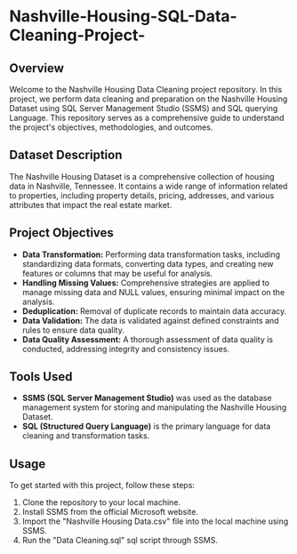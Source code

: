 # Nashville-Housing-SQL-Data-Cleaning-Project-

## Overview

Welcome to the Nashville Housing Data Cleaning project repository. In this project, we perform data cleaning and preparation on the Nashville Housing Dataset using SQL Server Management Studio (SSMS) and SQL querying Language. This repository serves as a comprehensive guide to understand the project's objectives, methodologies, and outcomes.

## Dataset Description

The Nashville Housing Dataset is a comprehensive collection of housing data in Nashville, Tennessee. It contains a wide range of information related to properties, including property details, pricing, addresses, and various attributes that impact the real estate market.

## Project Objectives

* **Data Transformation:** Performing data transformation tasks, including standardizing data formats, converting data types, and creating new features or columns that may be useful for analysis.
* **Handling Missing Values:** Comprehensive strategies are applied to manage missing data and NULL values, ensuring minimal impact on the analysis.
* **Deduplication:** Removal of duplicate records to maintain data accuracy.
* **Data Validation:** The data is validated against defined constraints and rules to ensure data quality.
* **Data Quality Assessment:** A thorough assessment of data quality is conducted, addressing integrity and consistency issues.

## Tools Used

* **SSMS (SQL Server Management Studio)** was used as the database management system for storing and manipulating the Nashville Housing Dataset.
* **SQL (Structured Query Language)** is the primary language for data cleaning and transformation tasks. 


## Usage
To get started with this project, follow these steps:
1. Clone the repository to your local machine.
2. Install SSMS from the official Microsoft website.
3. Import the "Nashville Housing Data.csv" file into the local machine using SSMS.
4. Run the "Data Cleaning.sql" sql script through SSMS.
